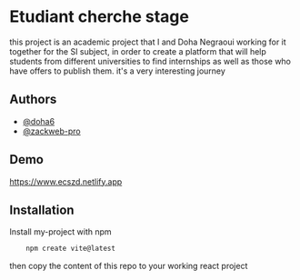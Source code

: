 
# Etudiant cherche stage

this project is an academic project that I and Doha Negraoui working for it together for the SI subject, in order to create a platform that will help students from different universities to find internships as well as those who have offers to publish them.
it's a very interesting journey

## Authors

- [@doha6](https://www.github.com/doha6)
- [@zackweb-pro](https://www.github.com/zackweb-pro)



## Demo

https://www.ecszd.netlify.app


## Installation

Install my-project with npm

```bash
    npm create vite@latest
``` 
then copy the content of this repo to your working react project

